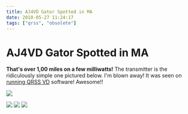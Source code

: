 ```yaml
---
title: AJ4VD Gator Spotted in MA
date: 2010-05-27 11:24:17
tags: ["qrss", "obsolete"]
---
```


# AJ4VD Gator Spotted in MA

__That's over 1,00 miles on a few milliwatts!__ The transmitter is the ridiculously simple one pictured below. I'm blown away! It was seen on [ running ](http://w1bw.org/drupal/grabber)[QRSS VD](http://www.SWHarden.com/qrssvd/) software! Awesome!!

<div class="text-center img-border img-medium">

![](https://swharden.com/static/2010/05/27/map.jpg)

![](https://swharden.com/static/2010/05/27/gatorSeen.jpg)
![](https://swharden.com/static/2010/05/27/actual.jpg)
![](https://swharden.com/static/2010/05/27/IMG_3456.jpg)

</div>


